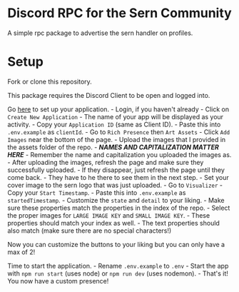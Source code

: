 # Discord RPC for the Sern Community

A simple rpc package to advertise the sern handler on profiles.

# Setup

Fork or clone this repository.

This package requires the Discord Client to be open and logged into.

Go [here](https://discord.com/developers/applications/) to set up your application. - Login, if you haven't already - Click on `Create New Application` - The name of your app will be displayed as your activity. - Copy your `Application ID` (same as Client ID). - Paste this into `.env.example` as `clientId`. - Go to `Rich Presence` then `Art Assets` - Click `Add Images` near the bottom of the page. - Upload the images that I provided in the assets folder of the repo. - **_NAMES AND CAPITALIZATION MATTER HERE_** - Remember the name and capitalization you uploaded the images as. - After uploading the images, refresh the page and make sure they successfully uploaded. - If they disappear, just refresh the page until they come back. - They have to he there to see them in the next step. - Set your cover image to the sern logo that was just uploaded. - Go to `Visualizer` - Copy your `Start Timestamp`. - Paste this into `.env.example` as `startedTimestamp`. - Customize the `state` and `detail` to your liking. - Make sure these properties match the properties in the index of the repo. - Select the proper images for `LARGE IMAGE KEY` and `SMALL IMAGE KEY`. - These properties should match your index as well. - The text properties should also match (make sure there are no special characters!)

Now you can customize the buttons to your liking but you can only have a max of 2!

Time to start the application. - Rename `.env.example` to `.env` - Start the app with `npm run start` (uses node) or `npm run dev` (uses nodemon). - That's it! You now have a custom presence!
